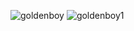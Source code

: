 ![goldenboy](https://user-images.githubusercontent.com/54695971/206800135-2e049f47-6953-4623-adaa-f6498f00ef81.jpeg) ![goldenboy1](https://user-images.githubusercontent.com/54695971/206800145-b9a048dd-cd43-45cf-b9f5-ec95531bb69b.jpeg)
